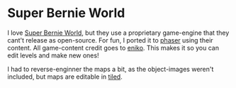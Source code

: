 # Super Bernie World

I love [Super Bernie World](https://eniko.itch.io/superbernieworld), but they use a proprietary game-engine that they cant't release as open-source. For fun, I ported it to [phaser](https://phaser.io/) using their content. All game-content credit goes to [eniko](https://eniko.itch.io/). This makes it so you can edit levels and make new ones!

I had to reverse-enginner the maps a bit, as the object-images weren't included, but maps are editable in [tiled](https://www.mapeditor.org/).